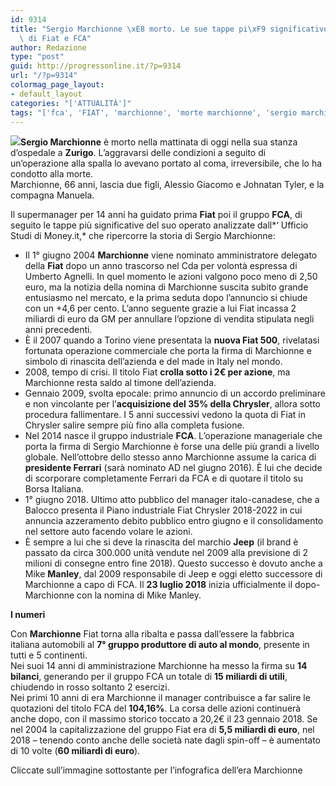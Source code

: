 ```yaml
---
id: 9314
title: "Sergio Marchionne \xE8 morto. Le sue tappe pi\xF9 significative alla guida\
  \ di Fiat e FCA"
author: Redazione
type: "post"
guid: http://progressonline.it/?p=9314
url: "/?p=9314"
colormag_page_layout:
- default_layout
categories: "['ATTUALITÀ']"
tags: "['fca', 'FIAT', 'marchionne', 'morte marchionne', 'sergio marchionnne']"
---
```


![](https://progressonline.it/wp-content/uploads/2018/07/cosa-e-successo-a-marchionne-300x217.jpg)**Sergio Marchionne** è morto nella mattinata di oggi nella sua stanza d’ospedale a **Zurigo**. L’aggravarsi delle condizioni a seguito di un’operazione alla spalla lo avevano portato al coma, irreversibile, che lo ha condotto alla morte.  
Marchionne, 66 anni, lascia due figli, Alessio Giacomo e Johnatan Tyler, e la compagna Manuela.

Il supermanager per 14 anni ha guidato prima **Fiat** poi il gruppo **FCA**, di seguito le tappe più significative del suo operato analizzate dall*‘ Ufficio Studi di Money.it,* che ripercorre la storia di Sergio Marchionne:

- Il 1° giugno 2004 **Marchionne** viene nominato amministratore delegato della **Fiat** dopo un anno trascorso nel Cda per volontà espressa di Umberto Agnelli. In quel momento le azioni valgono poco meno di 2,50 euro, ma la notizia della nomina di Marchionne suscita subito grande entusiasmo nel mercato, e la prima seduta dopo l’annuncio si chiude con un +4,6 per cento. L’anno seguente grazie a lui Fiat incassa 2 miliardi di euro da GM per annullare l’opzione di vendita stipulata negli anni precedenti.
- È il 2007 quando a Torino viene presentata la **nuova Fiat 500**, rivelatasi fortunata operazione commerciale che porta la firma di Marchionne e simbolo di rinascita dell’azienda e del made in Italy nel mondo.
- 2008, tempo di crisi. Il titolo Fiat **crolla sotto i 2€ per azione**, ma Marchionne resta saldo al timone dell’azienda.
- Gennaio 2009, svolta epocale: primo annuncio di un accordo preliminare e non vincolante per l’**acquisizione del 35% della Chrysler**, allora sotto procedura fallimentare. I 5 anni successivi vedono la quota di Fiat in Chrysler salire sempre più fino alla completa fusione.
- Nel 2014 nasce il gruppo industriale **FCA**. L’operazione manageriale che porta la firma di Sergio Marchionne è forse una delle più grandi a livello globale. Nell’ottobre dello stesso anno Marchionne assume la carica di **presidente Ferrari** (sarà nominato AD nel giugno 2016). È lui che decide di scorporare completamente Ferrari da FCA e di quotare il titolo su Borsa Italiana.
- 1° giugno 2018. Ultimo atto pubblico del manager italo-canadese, che a Balocco presenta il Piano industriale Fiat Chrysler 2018-2022 in cui annuncia azzeramento debito pubblico entro giugno e il consolidamento nel settore auto facendo volare le azioni.
- È sempre a lui che si deve la rinascita del marchio **Jeep** (il brand è passato da circa 300.000 unità vendute nel 2009 alla previsione di 2 milioni di consegne entro fine 2018). Questo successo è dovuto anche a Mike **Manley**, dal 2009 responsabile di Jeep e oggi eletto successore di Marchionne a capo di FCA. Il **23 luglio 2018** inizia ufficialmente il dopo-Marchionne con la nomina di Mike Manley.

**I numeri**

Con **Marchionne** Fiat torna alla ribalta e passa dall’essere la fabbrica italiana automobili al **7° gruppo produttore di auto al mondo**, presente in tutti e 5 continenti.  
Nei suoi 14 anni di amministrazione Marchionne ha messo la firma su **14 bilanci**, generando per il gruppo FCA un totale di **15 miliardi di utili**, chiudendo in rosso soltanto 2 esercizi.  
Nei primi 10 anni di era Marchionne il manager contribuisce a far salire le quotazioni del titolo FCA del **104,16%**. La corsa delle azioni continuerà anche dopo, con il massimo storico toccato a 20,2€ il 23 gennaio 2018. Se nel 2004 la capitalizzazione del gruppo Fiat era di **5,5 miliardi di euro**, nel 2018 – tenendo conto anche delle società nate dagli spin-off – è aumentato di 10 volte (**60 miliardi di euro**).

Cliccate sull’immagine sottostante per l’infografica dell’era Marchionne